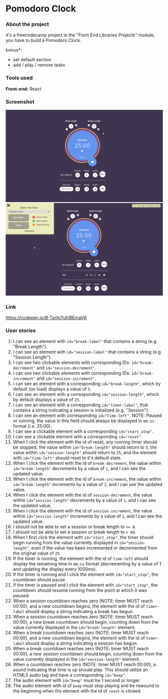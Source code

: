 # Pomodoro Clock
### About the project

it's a freecodecamp project in the "Front End Libraries Projects" module, you have to build a Pomodoro Clock.  

bonus*: 
- set default section
- add / play / remove tasks

### Tools used

**Front-end:** React

### Screenshot

![Screenshot](Screenshot_01.gif "Screenshot")
![Screenshot](Screenshot_02.gif "Screenshot")

### Link

https://codepen.io/B-Tarik/full/BEmaVK

### User stories

1. I can see an element with ```id="break-label"``` that contains a string (e.g. "Break Length").
2. I can see an element with ```id="session-label"``` that contains a string (e.g. "Session Length").
3. I can see two clickable elements with corresponding IDs: ```id="break-decrement"``` and ```id="session-decrement"```.
4. I can see two clickable elements with corresponding IDs: ```id="break-increment"``` and ```id="session-increment"```.
5. I can see an element with a corresponding ```id="break-length"```, which by default (on load) displays a value of ```5```.
6. I can see an element with a corresponding ```id="session-length"```, which by default displays a value of ```25```.
7. I can see an element with a corresponding ```id="timer-label"```, that contains a string indicating a session is initialized (e.g. "Session").
8. I can see an element with corresponding ```id="time-left"```. NOTE: Paused or running, the value in this field should always be displayed in ```mm:ss``` format (i.e. 25:00).
9. I can see a clickable element with a corresponding ```id="start_stop"```.
10. I can see a clickable element with a corresponding ```id="reset"```.
11. When I click the element with the id of reset, any running timer should be stopped, the value within ```id="break-length"``` should return to ```5```, the value within ```id="session-length"``` should return to ```25```, and the element with ```id="time-left"``` should reset to it's default state.
12. When I click the element with the id of ```break-decrement```, the value within ```id="break-length"``` decrements by a value of ```1```, and I can see the updated value.
13. When I click the element with the id of ```break-increment```, the value within ```id="break-length"``` increments by a value of ```1```, and I can see the updated value.
14. When I click the element with the id of ```session-decrement```, the value within ```id="session-length"``` decrements by a value of ```1```, and I can see the updated value.
15. When I click the element with the id of ```session-increment```, the value within ```id="session-length"``` increments by a value of ```1```, and I can see the updated value.
16. I should not be able to set a session or break length to ```<= 0```.
17. I should not be able to set a session or break length to ```> 60```.
18. When I first click the element with ```id="start_stop"```, the timer should begin running from the value currently displayed in ```id="session-length"```, even if the value has been incremented or decremented from the original value of ```25```.
19. If the timer is running, the element with the id of ```time-left``` should display the remaining time in ```mm:ss``` format (decrementing by a value of 1 and updating the display every 1000ms).
20. If the timer is running and I click the element with ```id="start_stop"```, the countdown should pause.
21. If the timer is paused and I click the element with ```id="start_stop"```, the countdown should resume running from the point at which it was paused.
22. When a session countdown reaches zero (NOTE: timer MUST reach 00:00), and a new countdown begins, the element with the id of ```timer-label``` should display a string indicating a break has begun.
23. When a session countdown reaches zero (NOTE: timer MUST reach 00:00), a new break countdown should begin, counting down from the value currently displayed in the ```id="break-length"``` element.
24. When a break countdown reaches zero (NOTE: timer MUST reach 00:00), and a new countdown begins, the element with the id of ```timer-label``` should display a string indicating a session has begun.
25. When a break countdown reaches zero (NOTE: timer MUST reach 00:00), a new session countdown should begin, counting down from the value currently displayed in the ```id="session-length"``` element.
26. When a countdown reaches zero (NOTE: timer MUST reach 00:00), a sound indicating that time is up should play. This should utilize an HTML5 audio tag and have a corresponding ```id="beep"```.
27. The audio element with ```id="beep"``` must be 1 second or longer.
28. The audio element with id of ```beep``` must stop playing and be rewound to the beginning when the element with the id of ```reset``` is clicked.
